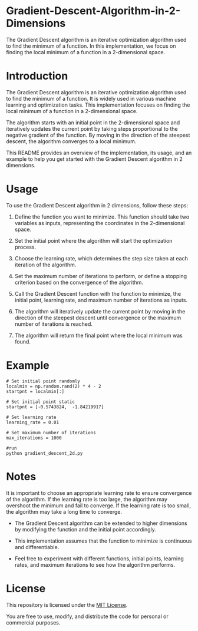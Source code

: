 # Gradient-Descent-Algorithm-in-2-Dimensions

The Gradient Descent algorithm is an iterative optimization algorithm used to find the minimum of a function. In this implementation, we focus on finding the local minimum of a function in a 2-dimensional space.

# Introduction

The Gradient Descent algorithm is an iterative optimization algorithm used to find the minimum of a function. It is widely used in various machine learning and optimization tasks. This implementation focuses on finding the local minimum of a function in a 2-dimensional space.

The algorithm starts with an initial point in the 2-dimensional space and iteratively updates the current point by taking steps proportional to the negative gradient of the function. By moving in the direction of the steepest descent, the algorithm converges to a local minimum.

This README provides an overview of the implementation, its usage, and an example to help you get started with the Gradient Descent algorithm in 2 dimensions.

# Usage

To use the Gradient Descent algorithm in 2 dimensions, follow these steps:

1. Define the function you want to minimize. This function should take two variables as inputs, representing the coordinates in the 2-dimensional space.

2. Set the initial point where the algorithm will start the optimization process.

3. Choose the learning rate, which determines the step size taken at each iteration of the algorithm.

4. Set the maximum number of iterations to perform, or define a stopping criterion based on the convergence of the algorithm.

5. Call the Gradient Descent function with the function to minimize, the initial point, learning rate, and maximum number of iterations as inputs.

6. The algorithm will iteratively update the current point by moving in the direction of the steepest descent until convergence or the maximum number of iterations is reached.

7. The algorithm will return the final point where the local minimum was found.

# Example

  ```
  # Set initial point randomly
  localmin = np.random.rand(2) * 4 - 2
  startpnt = localmin[:] 
  
  # Set initial point static
  startpnt = [-0.5743824,  -1.84219917]

  # Set learning rate
  learning_rate = 0.01

  # Set maximum number of iterations
  max_iterations = 1000
  
  #run
  python gradient_descent_2d.py
  ```
 


# Notes

It is important to choose an appropriate learning rate to ensure convergence of the algorithm. If the learning rate is too large, the algorithm may overshoot the minimum and fail to converge. If the learning rate is too small, the algorithm may take a long time to converge.

- The Gradient Descent algorithm can be extended to higher dimensions by modifying the function and the initial point accordingly.

- This implementation assumes that the function to minimize is continuous and differentiable.

- Feel free to experiment with different functions, initial points, learning rates, and maximum iterations to see how the algorithm performs.

# License

This repository is licensed under the [MIT License](LICENSE).

You are free to use, modify, and distribute the code for personal or commercial purposes.
